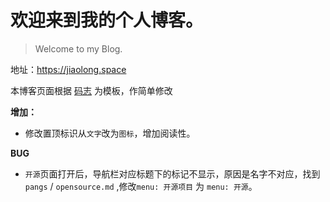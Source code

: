 # 欢迎来到我的个人博客。
> Welcome to my Blog.

地址：https://jiaolong.space

本博客页面根据 [码志](https://github.com/mzlogin/mzlogin.github.io) 为模板，作简单修改

**增加：**

- 修改置顶标识从`文字`改为`图标`，增加阅读性。



**BUG**

- `开源`页面打开后，导航栏对应标题下的标记不显示，原因是名字不对应，找到`pangs` / `opensource.md` ,修改`menu: 开源项目` 为 `menu: 开源`。

